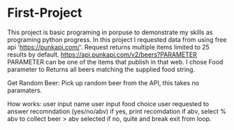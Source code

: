 # First-Project
This project is basic programing in porpuse to demonstrate my skills as programing python progress. 
In this project l requested data from using free api 'https://punkapi.com/'. 
Request returns multiple items limited to 25 results by default.
https://api.punkapi.com/v2/beers?PARAMETER
PARAMETER can be one of the items that publish in that web. 
I chose Food parameter to Returns all beers matching the supplied food string.

Get Random Beer:
Pick up random beer from the API, this takes no paramaters.

How works:
user input name 
user input food choice
user requested to answer recomndation (yes/no/abv)
if yes, print recomdation
if abv, select % abv to collect beer > abv selected
if no, quite and break exit from loop. 



